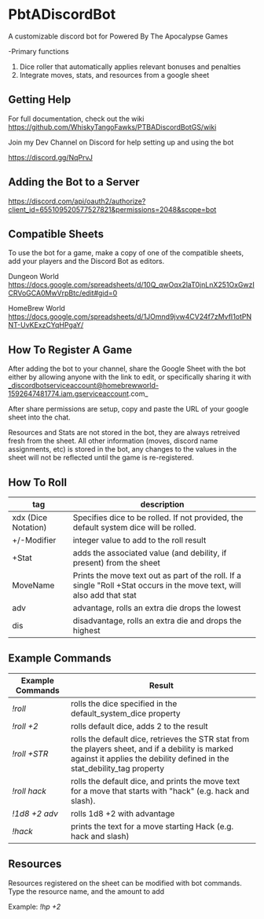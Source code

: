 # PbtADiscordBot
A customizable discord bot for Powered By The Apocalypse Games

-Primary functions
1) Dice roller that automatically applies relevant bonuses and penalties
2) Integrate moves, stats, and resources from a google sheet

## Getting Help
For full documentation, check out the wiki
https://github.com/WhiskyTangoFawks/PTBADiscordBotGS/wiki

Join my Dev Channel on Discord for help setting up and using the bot 

https://discord.gg/NqPrvJ

## Adding the Bot to a Server
https://discord.com/api/oauth2/authorize?client_id=655109520577527821&permissions=2048&scope=bot

## Compatible Sheets
To use the bot for a game, make a copy of one of the compatible sheets, add your players and the Discord Bot as editors.

Dungeon World https://docs.google.com/spreadsheets/d/10Q_qwOqx2laT0jnLnX251OxGwzICRVoGCA0MwVrpBtc/edit#gid=0

HomeBrew World https://docs.google.com/spreadsheets/d/1JOmnd9jvw4CV24f7zMvfI1otPNNT-UvKExzCYqHPgaY/

## How To Register A Game
After adding the bot to your channel, share the Google Sheet with the bot either by allowing anyone with the link to edit, or specifically sharing it with _discordbotserviceaccount@homebrewworld-1592647481774.iam.gserviceaccount.com_

After share permissions are setup, copy and paste the URL of your google sheet into the chat.

Resources and Stats are not stored in the bot, they are always retreived fresh from the sheet. All other information (moves, discord name assignments, etc) is stored in the bot, any changes to the values in the sheet will not be reflected until the game is re-registered.


## How To Roll

| tag                 | description                                                                                                            |
|---------------------|------------------------------------------------------------------------------------------------------------------------|
| xdx (Dice Notation) | Specifies dice to be rolled. If not provided, the default system dice will be rolled.                                  |
| +/-Modifier         | integer value to add to the roll result                                                                                |
| +Stat               | adds the associated value (and debility, if present) from the sheet                                                    |
| MoveName            | Prints the move text out as part of the roll. If a single "Roll +Stat occurs in the move text, will also add that stat |
| adv                 | advantage, rolls an extra die drops the lowest                                                                         |
| dis                 | disadvantage, rolls an extra die and drops the highest                                                                 |

## Example Commands

| Example Commands | Result                                                                                                                                                                       |
|------------------|------------------------------------------------------------------------------------------------------------------------------------------------------------------------------|
| _!roll_            | rolls the dice specified in the default_system_dice property                                                                                                                 |
| _!roll +2_         | rolls default dice, adds 2 to the result                                                                                                                                     |
| _!roll +STR_       | rolls the default dice, retrieves the STR stat from the players sheet, and if a debility is marked against it applies the debility defined in the stat_debility_tag property |
| _!roll hack_       | rolls the default dice, and prints the move text for a move that starts with "hack" (e.g. hack and slash).                                                                   |
| _!1d8 +2 adv_      | rolls 1d8 +2 with advantage                                                                                                                                                  |
| _!hack_            | prints the text for a move starting Hack (e.g. hack and slash)                                                                                                               |

## Resources
Resources registered on the sheet can be modified with bot commands. Type the resource name, and the amount to add

Example: _!hp +2_